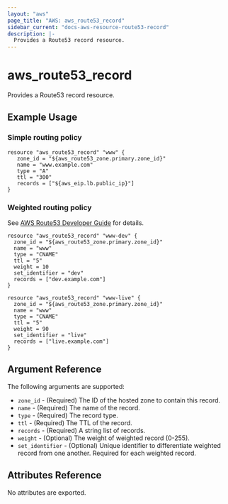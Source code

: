 ```yaml
---
layout: "aws"
page_title: "AWS: aws_route53_record"
sidebar_current: "docs-aws-resource-route53-record"
description: |-
  Provides a Route53 record resource.
---
```


# aws\_route53\_record

Provides a Route53 record resource.

## Example Usage

### Simple routing policy

```
resource "aws_route53_record" "www" {
   zone_id = "${aws_route53_zone.primary.zone_id}"
   name = "www.example.com"
   type = "A"
   ttl = "300"
   records = ["${aws_eip.lb.public_ip}"]
}
```

### Weighted routing policy
See [AWS Route53 Developer Guide](http://docs.aws.amazon.com/Route53/latest/DeveloperGuide/routing-policy.html#routing-policy-weighted) for details.
```
resource "aws_route53_record" "www-dev" {
  zone_id = "${aws_route53_zone.primary.zone_id}"
  name = "www"
  type = "CNAME"
  ttl = "5"
  weight = 10
  set_identifier = "dev"
  records = ["dev.example.com"]
}

resource "aws_route53_record" "www-live" {
  zone_id = "${aws_route53_zone.primary.zone_id}"
  name = "www"
  type = "CNAME"
  ttl = "5"
  weight = 90
  set_identifier = "live"
  records = ["live.example.com"]
}
```

## Argument Reference

The following arguments are supported:

* `zone_id` - (Required) The ID of the hosted zone to contain this record.
* `name` - (Required) The name of the record.
* `type` - (Required) The record type.
* `ttl` - (Required) The TTL of the record.
* `records` - (Required) A string list of records.
* `weight` - (Optional) The weight of weighted record (0-255).
* `set_identifier` - (Optional) Unique identifier to differentiate weighted
  record from one another. Required for each weighted record.

## Attributes Reference

No attributes are exported.

